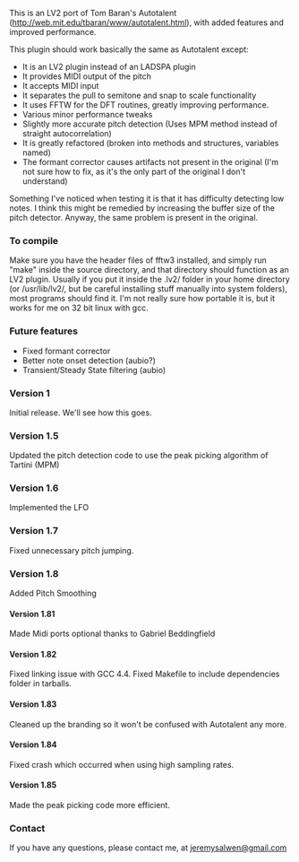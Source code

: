 This is an LV2 port of Tom Baran's Autotalent (http://web.mit.edu/tbaran/www/autotalent.html), with added features and improved performance.

This plugin should work basically the same as Autotalent except:

  * It is an LV2 plugin instead of an LADSPA plugin
  * It provides MIDI output of the pitch
  * It accepts MIDI input
  * It separates the pull to semitone and snap to scale functionality
  * It uses FFTW for the DFT routines, greatly improving performance.
  * Various minor performance tweaks
  * Slightly more accurate pitch detection (Uses MPM method instead of straight autocorrelation)
  * It is greatly refactored (broken into methods and structures, variables named)
  * The formant corrector causes artifacts not present in the original (I'm not sure how to fix, as it's the only part of the original I don't understand)

Something I've noticed when testing it is that it has difficulty detecting low notes.  I think this might be remedied by increasing the buffer size of the pitch detector.  Anyway, the same problem is present in the original.


### To compile ###
Make sure you have the header files of fftw3 installed, and simply run "make" inside the source directory, and that directory should function as an LV2 plugin. Usually if you put it inside the .lv2/ folder in your home directory (or /usr/lib/lv2/, but be careful installing stuff manually into system folders), most programs should find it. I'm not really sure how portable it is, but it works for me on 32 bit linux with gcc.

### Future features ###
  * Fixed formant corrector
  * Better note onset detection (aubio?)
  * Transient/Steady State filtering (aubio)

### Version 1 ###
Initial release.  We'll see how this goes.

### Version 1.5 ###
Updated the pitch detection code to use the peak picking algorithm of Tartini (MPM)

### Version 1.6 ###
Implemented the LFO

### Version 1.7 ###
Fixed unnecessary pitch jumping.

### Version 1.8 ###
Added Pitch Smoothing

#### Version 1.81 ####
Made Midi ports optional thanks to Gabriel Beddingfield

#### Version 1.82 ####
Fixed linking issue with GCC 4.4.
Fixed Makefile to include dependencies folder in tarballs.

#### Version 1.83 ####
Cleaned up the branding so it won't be confused with Autotalent any more.

#### Version 1.84 ####
Fixed crash which occurred when using high sampling rates.

#### Version 1.85 ####
Made the peak picking code more efficient.
### Contact ###
If you have any questions, please contact me, at jeremysalwen@gmail.com